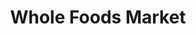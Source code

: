 ---
title: "Whole Foods Market"
url: /charlotte/whole-foods-market-fairview-road-2/
shop: supermarket
---